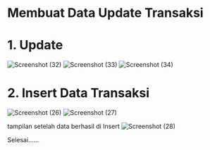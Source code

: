 # Membuat Data Update Transaksi
# 1. Update

![Screenshot (32)](https://user-images.githubusercontent.com/46640078/148569183-ab6bfb7e-eba9-47c0-8d2d-e6a1d1d9acd4.png)
![Screenshot (33)](https://user-images.githubusercontent.com/46640078/148569216-91c4915b-13ac-41d8-a335-b224bbdce7c3.png)
![Screenshot (34)](https://user-images.githubusercontent.com/46640078/148569237-2cfaa438-9968-48bb-b237-e1a2e2095a5e.png)

# 2. Insert Data Transaksi

![Screenshot (26)](https://user-images.githubusercontent.com/46640078/148569523-7ed0ad85-5f9a-4ac6-96ec-69529347de0c.png)
![Screenshot (27)](https://user-images.githubusercontent.com/46640078/148569539-047fcae4-2157-4973-8807-3812c0cc0684.png)

tampilan setelah data berhasil di Insert
![Screenshot (28)](https://user-images.githubusercontent.com/46640078/148569565-089a037b-bf36-4acd-af28-0fba1d74004e.png)


Selesai......
